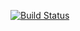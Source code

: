 [![Build Status](https://travis-ci.org/yegor256/bloghacks.svg?branch=master)](https://travis-ci.org/yegor256/bloghacks)
